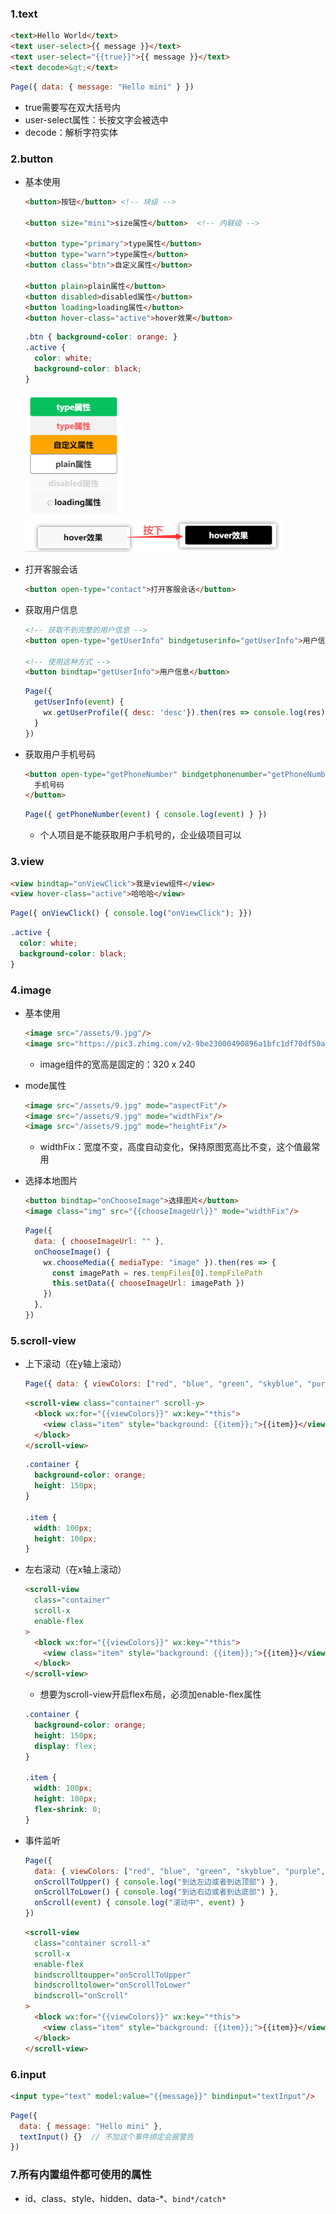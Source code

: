 ### 1.text

```html
<text>Hello World</text>
<text user-select>{{ message }}</text>
<text user-select="{{true}}">{{ message }}</text>
<text decode>&gt;</text>
```

```js
Page({ data: { message: "Hello mini" } })
```

- true需要写在双大括号内
- user-select属性：长按文字会被选中
- decode：解析字符实体

### 2.button

- 基本使用

  ```html
  <button>按钮</button> <!-- 块级 -->
  
  <button size="mini">size属性</button>  <!-- 内联级 -->
  
  <button type="primary">type属性</button>
  <button type="warn">type属性</button>
  <button class="btn">自定义属性</button>
  
  <button plain>plain属性</button>
  <button disabled>disabled属性</button>
  <button loading>loading属性</button>
  <button hover-class="active">hover效果</button>
  ```

  ```css
  .btn { background-color: orange; }
  .active {
    color: white;
    background-color: black;
  }
  ```
  <img src="images/image-20220807115834531.png" alt="image-20220807115834531" style="zoom:67%;" /><img src="images/image-20220807115938907.png" alt="image-20220807115938907" style="zoom:67%;" />

- 打开客服会话

  ```html
  <button open-type="contact">打开客服会话</button>
  ```

- 获取用户信息

  ```html
  <!-- 获取不到完整的用户信息 -->
  <button open-type="getUserInfo" bindgetuserinfo="getUserInfo">用户信息</button>
  
  <!-- 使用这种方式 -->
  <button bindtap="getUserInfo">用户信息</button>
  ```

  ```js
  Page({
    getUserInfo(event) {
      wx.getUserProfile({ desc: 'desc'}).then(res => console.log(res))
    }
  })
  ```

- 获取用户手机号码

  ```html
  <button open-type="getPhoneNumber" bindgetphonenumber="getPhoneNumber">
    手机号码
  </button>
  ```

  ```js
  Page({ getPhoneNumber(event) { console.log(event) } })
  ```

  - 个人项目是不能获取用户手机号的，企业级项目可以

### 3.view

```html
<view bindtap="onViewClick">我是view组件</view>
<view hover-class="active">哈哈哈</view>
```

```js
Page({ onViewClick() { console.log("onViewClick"); }})
```

```css
.active {
  color: white;
  background-color: black;
}
```

### 4.image

- 基本使用

  ```html
  <image src="/assets/9.jpg"/>
  <image src="https://pic3.zhimg.com/v2-9be23000490896a1bfc1df70df50ae32_b.jpg"/>
  ```

  - image组件的宽高是固定的：320 x 240

- mode属性

  ```html
  <image src="/assets/9.jpg" mode="aspectFit"/>
  <image src="/assets/9.jpg" mode="widthFix"/>
  <image src="/assets/9.jpg" mode="heightFix"/>
  ```

  - widthFix：宽度不变，高度自动变化，保持原图宽高比不变，这个值最常用

- 选择本地图片

  ```html
  <button bindtap="onChooseImage">选择图片</button>
  <image class="img" src="{{chooseImageUrl}}" mode="widthFix"/>
  ```

  ```js
  Page({
    data: { chooseImageUrl: "" },
    onChooseImage() {
      wx.chooseMedia({ mediaType: "image" }).then(res => {
        const imagePath = res.tempFiles[0].tempFilePath
        this.setData({ chooseImageUrl: imagePath })
      })
    },
  })
  ```

### 5.scroll-view

- 上下滚动（在y轴上滚动）

  ```js
  Page({ data: { viewColors: ["red", "blue", "green", "skyblue", "purple", "yellow"] }})
  ```

  ```html
  <scroll-view class="container" scroll-y>
    <block wx:for="{{viewColors}}" wx:key="*this">
      <view class="item" style="background: {{item}};">{{item}}</view>
    </block>
  </scroll-view>
  ```

  ```css
  .container {
    background-color: orange;
    height: 150px;
  }
  
  .item {
    width: 100px;
    height: 100px;
  }
  ```

- 左右滚动（在x轴上滚动）

  ```html
  <scroll-view
    class="container"
    scroll-x
    enable-flex
  >
    <block wx:for="{{viewColors}}" wx:key="*this">
      <view class="item" style="background: {{item}};">{{item}}</view>
    </block>
  </scroll-view>
  ```

  - 想要为scroll-view开启flex布局，必须加enable-flex属性

  ```css
  .container {
    background-color: orange;
    height: 150px;
    display: flex;
  }
  
  .item {
    width: 100px;
    height: 100px;
    flex-shrink: 0;
  }
  ```

- 事件监听

  ```js
  Page({
    data: { viewColors: ["red", "blue", "green", "skyblue", "purple", "yellow"] },
    onScrollToUpper() { console.log("到达左边或者到达顶部") },
    onScrollToLower() { console.log("到达右边或者到达底部") },
    onScroll(event) { console.log("滚动中", event) }
  })
  ```

  ```html
  <scroll-view 
    class="container scroll-x" 
    scroll-x
    enable-flex
    bindscrolltoupper="onScrollToUpper"
    bindscrolltolower="onScrollToLower"
    bindscroll="onScroll"
  >
    <block wx:for="{{viewColors}}" wx:key="*this">
      <view class="item" style="background: {{item}};">{{item}}</view>
    </block>
  </scroll-view>
  ```

### 6.input

```html
<input type="text" model:value="{{message}}" bindinput="textInput"/>
```

```js
Page({
  data: { message: "Hello mini" },
  textInput() {}  // 不加这个事件绑定会报警告
})
```

### 7.所有内置组件都可使用的属性

- id、class、style、hidden、data-*、`bind*/catch*`